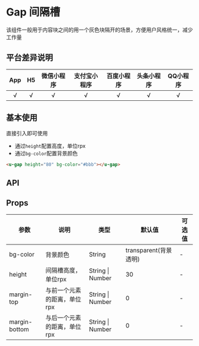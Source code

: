 # Gap 间隔槽 <to-api/>

<demo-model url="/pages/componentsC/gap/index"></demo-model>


该组件一般用于内容块之间的用一个灰色块隔开的场景，方便用户风格统一，减少工作量

## 平台差异说明

|App|H5|微信小程序|支付宝小程序|百度小程序|头条小程序|QQ小程序|
|:-:|:-:|:-:|:-:|:-:|:-:|:-:|
|√|√|√|√|√|√|√|

## 基本使用

直接引入即可使用
- 通过`height`配置高度，单位rpx
- 通过`bg-color`配置背景颜色

```html
<u-gap height="80" bg-color="#bbb"></u-gap>
```

## API

## Props

| 参数          | 说明            | 类型            | 默认值             |  可选值   |
|-------------  |---------------- |---------------|------------------ |-------- |
| bg-color |  背景颜色 | String	 | transparent(背景透明) | - |
| height | 间隔槽高度，单位rpx  | String \| Number | 30 | - |
| margin-top | 与前一个元素的距离，单位rpx | String \| Number  | 0 | - |
| margin-bottom | 与后一个元素的距离，单位rpx | String \| Number  | 0 | - |
